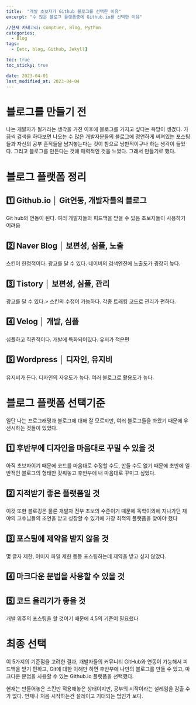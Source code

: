 ```yaml
---
title:  "개발 초보자가 Github 블로그를 선택한 이유"
excerpt: "수 많은 블로그 플랫폼중에 Github.io를 선택한 이유"

//현재 카테고리: Comptuer, Blog, Python
categories:
  - Blog
tags:
  - [etc, blog, Github, Jekyll]

toc: true
toc_sticky: true

date: 2023-04-01
last_modified_at: 2023-04-04
---
```


# 블로그를 만들기 전
나는 개발자가 될거라는 생각을 가진 이후에 블로그를 가지고 싶다는 욕망이 생겼다. 가끔씩 검색을 하다보면 나오는 수 많은 개발자분들의 블로그에 정연하게 써져있는 포스팅들과 자신의 공부 흔적들을 남겨놓는다는 것이 참으로 낭만적이구나 하는 생각이 들었다. 그리고 블로그를 만든다는 것에 매력적인 것을 느꼈다. 그래서 만들기로 했다.

# 블로그 플랫폼 정리
## 1️⃣ Github.io │ Git연동, 개발자들의 블로그
Git hub와 연동이 된다.
여러 개발자들의 피드백을 받을 수 있음
초보자들이 사용하기 어려움

## 2️⃣ Naver Blog │ 보편성, 심플, 노출
스킨이 한정적이다.
광고를 달 수 있다.
네이버의 검색엔진에 노출도가 굉장히 높다.

## 3️⃣ Tistory │ 보편성, 심플, 관리
광고를 달 수 있다.>
스킨의 수정이 가능하다.
각종 트래킹 코드로 관리가 편하다.

## 4️⃣ Velog │ 개발, 심플
심플하고 직관적이다.
개발에 특화되어있다.
유저가 적은편

## 5️⃣ Wordpress │ 디자인, 유지비
유지비가 든다.
디자인의 자유도가 높다.
여러 블로그로 활용도가 높다.


# 블로그 플랫폼 선택기준
일단 나는 프로그래밍과 블로그에 대해 잘 모르지만, 여러 블로그들을 봐왔기 때문에 우선시하는 것들이 있었다.

## 1️⃣ 후반부에 디자인을 마음대로 꾸밀 수 있을 것
아직 초보자이기 때문에 코드를 마음대로 수정할 수도, 만들 수도 없기 때문에 초반에 일반적인 블로그의 형태만 갖춰놓고 후반부에 내 마음대로 꾸미고 싶었다.

## 2️⃣ 지적받기 좋은 플랫폼일 것
이것 또한 블로깅은 물론 개발자 전부 초보의 수준이기 때문에 독학이외에 지나가던 재야의 고수님들의 조언을 받고 성장할 수 있기에 가장 최적의 플랫폼을 찾아야 했다

## 3️⃣ 포스팅에 제약을 받지 않을 것
몇 글자 제한, 이미지 파일 제한 등등 포스팅하는데 제약을 받고 싶지 않았다.

## 4️⃣ 마크다운 문법을 사용할 수 있을 것

## 5️⃣ 코드 올리기가 좋을 것
개발 위주의 포스팅을 할 것이기 때문에 4,5의 기준이 필요했다

# 최종 선택
이 5가지의 기준점을 고려한 결과, 개발자들의 커뮤니티 GitHub와 연동이 가능해서 피드백을 받기 편하고, Git에 대한 이해만 하면 후반부에 나만의 블로그를 만들 수 있고, 마크다운 문법을 사용할 수 있는 Github.io 플랫폼을 선택했다.

현재는 만들어놓은 스킨만 적용해놓은 상태이지만, 공부의 시작이라는 설레임을 감출 수가 없다. 언제나 처음 시작하는건 설레이고 기대되는 법인가 보다.

 
